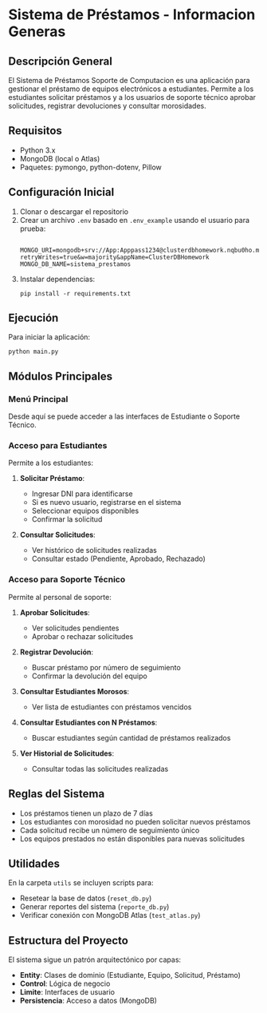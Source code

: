 # Sistema de Préstamos - Informacion Generas

## Descripción General
El Sistema de Préstamos Soporte de Computacion es una aplicación para gestionar el préstamo de equipos electrónicos a estudiantes. Permite a los estudiantes solicitar préstamos y a los usuarios de soporte técnico aprobar solicitudes, registrar devoluciones y consultar morosidades.

## Requisitos
- Python 3.x
- MongoDB (local o Atlas)
- Paquetes: pymongo, python-dotenv, Pillow

## Configuración Inicial
1. Clonar o descargar el repositorio
2. Crear un archivo `.env` basado en `.env_example` usando el usuario para prueba:
   ```
    MONGO_URI=mongodb+srv://App:Apppass1234@clusterdbhomework.nqbu0ho.mongodb.net/?retryWrites=true&w=majority&appName=ClusterDBHomework
   MONGO_DB_NAME=sistema_prestamos
   ```
3. Instalar dependencias:
   ```
   pip install -r requirements.txt
   ```

## Ejecución
Para iniciar la aplicación:
```
python main.py
```

## Módulos Principales

### Menú Principal
Desde aquí se puede acceder a las interfaces de Estudiante o Soporte Técnico.

### Acceso para Estudiantes
Permite a los estudiantes:

1. **Solicitar Préstamo**:
   - Ingresar DNI para identificarse
   - Si es nuevo usuario, registrarse en el sistema
   - Seleccionar equipos disponibles
   - Confirmar la solicitud

2. **Consultar Solicitudes**:
   - Ver histórico de solicitudes realizadas
   - Consultar estado (Pendiente, Aprobado, Rechazado)

### Acceso para Soporte Técnico
Permite al personal de soporte:

1. **Aprobar Solicitudes**:
   - Ver solicitudes pendientes
   - Aprobar o rechazar solicitudes

2. **Registrar Devolución**:
   - Buscar préstamo por número de seguimiento
   - Confirmar la devolución del equipo

3. **Consultar Estudiantes Morosos**:
   - Ver lista de estudiantes con préstamos vencidos

4. **Consultar Estudiantes con N Préstamos**:
   - Buscar estudiantes según cantidad de préstamos realizados

5. **Ver Historial de Solicitudes**:
   - Consultar todas las solicitudes realizadas

## Reglas del Sistema
- Los préstamos tienen un plazo de 7 días
- Los estudiantes con morosidad no pueden solicitar nuevos préstamos
- Cada solicitud recibe un número de seguimiento único
- Los equipos prestados no están disponibles para nuevas solicitudes

## Utilidades
En la carpeta `utils` se incluyen scripts para:
- Resetear la base de datos (`reset_db.py`)
- Generar reportes del sistema (`reporte_db.py`)
- Verificar conexión con MongoDB Atlas (`test_atlas.py`)

## Estructura del Proyecto
El sistema sigue un patrón arquitectónico por capas:
- **Entity**: Clases de dominio (Estudiante, Equipo, Solicitud, Préstamo)
- **Control**: Lógica de negocio
- **Limite**: Interfaces de usuario
- **Persistencia**: Acceso a datos (MongoDB)
